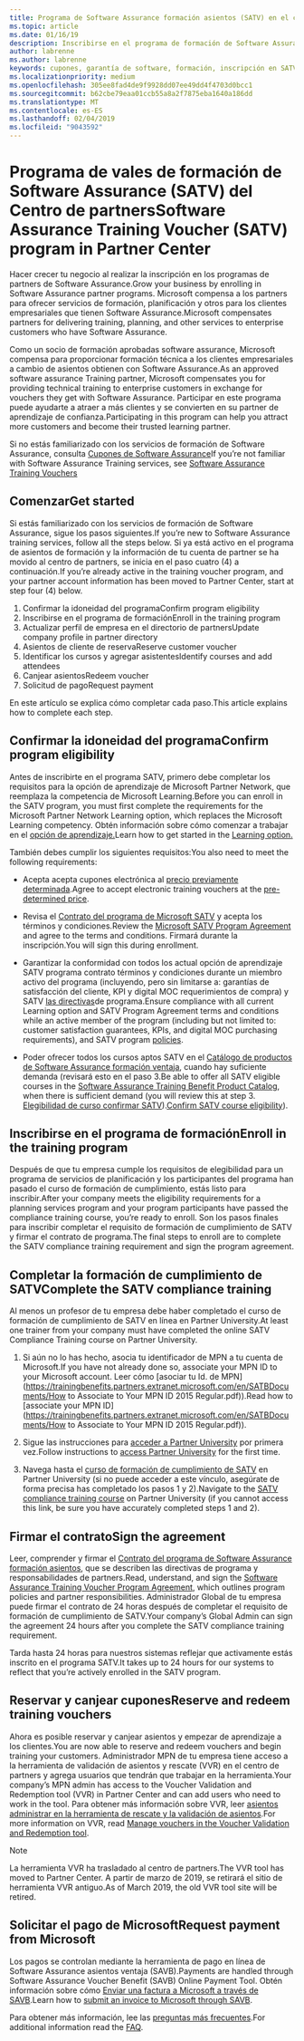 ```yaml
---
title: Programa de Software Assurance formación asientos (SATV) en el centro de partners | El centro de partners
ms.topic: article
ms.date: 01/16/19
description: Inscribirse en el programa de formación de Software Assurance
author: labrenne
ms.author: labrenne
keywords: cupones, garantía de software, formación, inscripción en SATV, SATV
ms.localizationpriority: medium
ms.openlocfilehash: 305ee8fad4de9f9928dd07ee49dd4f4703d0bcc1
ms.sourcegitcommit: b62cbe79eaa01ccb55a8a2f7875eba1640a186dd
ms.translationtype: MT
ms.contentlocale: es-ES
ms.lasthandoff: 02/04/2019
ms.locfileid: "9043592"
---
```

# <a name="software-assurance-training-voucher-satv-program-in-partner-center"></a><span data-ttu-id="a1de0-104">Programa de vales de formación de Software Assurance (SATV) del Centro de partners</span><span class="sxs-lookup"><span data-stu-id="a1de0-104">Software Assurance Training Voucher (SATV) program in Partner Center</span></span>

<span data-ttu-id="a1de0-105">Hacer crecer tu negocio al realizar la inscripción en los programas de partners de Software Assurance.</span><span class="sxs-lookup"><span data-stu-id="a1de0-105">Grow your business by enrolling in Software Assurance partner programs.</span></span> <span data-ttu-id="a1de0-106">Microsoft compensa a los partners para ofrecer servicios de formación, planificación y otros para los clientes empresariales que tienen Software Assurance.</span><span class="sxs-lookup"><span data-stu-id="a1de0-106">Microsoft compensates partners for delivering training, planning, and other services to enterprise customers who have Software Assurance.</span></span> 

<span data-ttu-id="a1de0-107">Como un socio de formación aprobadas software assurance, Microsoft compensa para proporcionar formación técnica a los clientes empresariales a cambio de asientos obtienen con Software Assurance.</span><span class="sxs-lookup"><span data-stu-id="a1de0-107">As an approved software assurance Training partner, Microsoft compensates you for providing technical training to enterprise customers in exchange for vouchers they get with Software Assurance.</span></span> <span data-ttu-id="a1de0-108">Participar en este programa puede ayudarte a atraer a más clientes y se convierten en su partner de aprendizaje de confianza.</span><span class="sxs-lookup"><span data-stu-id="a1de0-108">Participating in this program can help you attract more customers and become their trusted learning partner.</span></span>

<span data-ttu-id="a1de0-109">Si no estás familiarizado con los servicios de formación de Software Assurance, consulta [Cupones de Software Assurance](https://trainingbenefits.partners.extranet.microsoft.com/en/SATV/Pages/default.aspx)</span><span class="sxs-lookup"><span data-stu-id="a1de0-109">If you’re not familiar with Software Assurance Training services, see [Software Assurance Training Vouchers ](https://trainingbenefits.partners.extranet.microsoft.com/en/SATV/Pages/default.aspx)</span></span>

## <a name="get-started"></a><span data-ttu-id="a1de0-110">Comenzar</span><span class="sxs-lookup"><span data-stu-id="a1de0-110">Get started</span></span>

<span data-ttu-id="a1de0-111">Si estás familiarizado con los servicios de formación de Software Assurance, sigue los pasos siguientes.</span><span class="sxs-lookup"><span data-stu-id="a1de0-111">If you’re new to Software Assurance training services, follow all the steps below.</span></span> <span data-ttu-id="a1de0-112">Si ya está activo en el programa de asientos de formación y la información de tu cuenta de partner se ha movido al centro de partners, se inicia en el paso cuatro (4) a continuación.</span><span class="sxs-lookup"><span data-stu-id="a1de0-112">If you’re already active in the training voucher program, and your partner account information has been moved to Partner Center, start at step four (4) below.</span></span> 

1. <span data-ttu-id="a1de0-113">Confirmar la idoneidad del programa</span><span class="sxs-lookup"><span data-stu-id="a1de0-113">Confirm program eligibility</span></span>
2. <span data-ttu-id="a1de0-114">Inscribirse en el programa de formación</span><span class="sxs-lookup"><span data-stu-id="a1de0-114">Enroll in the training program</span></span>
3. <span data-ttu-id="a1de0-115">Actualizar perfil de empresa en el directorio de partners</span><span class="sxs-lookup"><span data-stu-id="a1de0-115">Update company profile in partner directory</span></span>
4. <span data-ttu-id="a1de0-116">Asientos de cliente de reserva</span><span class="sxs-lookup"><span data-stu-id="a1de0-116">Reserve customer voucher</span></span>
5. <span data-ttu-id="a1de0-117">Identificar los cursos y agregar asistentes</span><span class="sxs-lookup"><span data-stu-id="a1de0-117">Identify courses and add attendees</span></span>
6. <span data-ttu-id="a1de0-118">Canjear asientos</span><span class="sxs-lookup"><span data-stu-id="a1de0-118">Redeem voucher</span></span>
7. <span data-ttu-id="a1de0-119">Solicitud de pago</span><span class="sxs-lookup"><span data-stu-id="a1de0-119">Request payment</span></span>

<span data-ttu-id="a1de0-120">En este artículo se explica cómo completar cada paso.</span><span class="sxs-lookup"><span data-stu-id="a1de0-120">This article explains how to complete each step.</span></span>

## <a name="confirm-program-eligibility"></a><span data-ttu-id="a1de0-121">Confirmar la idoneidad del programa</span><span class="sxs-lookup"><span data-stu-id="a1de0-121">Confirm program eligibility</span></span>

<span data-ttu-id="a1de0-122">Antes de inscribirte en el programa SATV, primero debe completar los requisitos para la opción de aprendizaje de Microsoft Partner Network, que reemplaza la competencia de Microsoft Learning.</span><span class="sxs-lookup"><span data-stu-id="a1de0-122">Before you can enroll in the SATV program, you must first complete the requirements for the Microsoft Partner Network Learning option, which replaces the Microsoft Learning competency.</span></span> <span data-ttu-id="a1de0-123">Obtén información sobre cómo comenzar a trabajar en el [opción de aprendizaje.](https://partner.microsoft.com/en-US/marketing/details/learning-option-enrollment#/)</span><span class="sxs-lookup"><span data-stu-id="a1de0-123">Learn how to get started in the [Learning option.](https://partner.microsoft.com/en-US/marketing/details/learning-option-enrollment#/)</span></span>

<span data-ttu-id="a1de0-124">También debes cumplir los siguientes requisitos:</span><span class="sxs-lookup"><span data-stu-id="a1de0-124">You also need to meet the following requirements:</span></span>

- <span data-ttu-id="a1de0-125">Acepta acepta cupones electrónica al [precio previamente determinada](https://partner.microsoft.com/en-US/membership/satv-voucher-pricing).</span><span class="sxs-lookup"><span data-stu-id="a1de0-125">Agree to accept electronic training vouchers at the [pre-determined price](https://partner.microsoft.com/en-US/membership/satv-voucher-pricing).</span></span>

- <span data-ttu-id="a1de0-126">Revisa el [Contrato del programa de Microsoft SATV](https://aka.ms/satv_legal_agreement) y acepta los términos y condiciones.</span><span class="sxs-lookup"><span data-stu-id="a1de0-126">Review the [Microsoft SATV Program Agreement](https://aka.ms/satv_legal_agreement) and agree to the terms and conditions.</span></span> <span data-ttu-id="a1de0-127">Firmará durante la inscripción.</span><span class="sxs-lookup"><span data-stu-id="a1de0-127">You will sign this during enrollment.</span></span> 

- <span data-ttu-id="a1de0-128">Garantizar la conformidad con todos los actual opción de aprendizaje SATV programa contrato términos y condiciones durante un miembro activo del programa (incluyendo, pero sin limitarse a: garantías de satisfacción del cliente, KPI y digital MOC requerimientos de compra) y SATV [las directivas](https://trainingbenefits.partners.extranet.microsoft.com/en/SATV/Pages/ProgramPolicies.aspx)de programa.</span><span class="sxs-lookup"><span data-stu-id="a1de0-128">Ensure compliance with all current Learning option and SATV Program Agreement terms and conditions while an active member of the program (including but not limited to: customer satisfaction guarantees, KPIs, and digital MOC purchasing requirements), and SATV program [policies](https://trainingbenefits.partners.extranet.microsoft.com/en/SATV/Pages/ProgramPolicies.aspx).</span></span>

- <span data-ttu-id="a1de0-129">Poder ofrecer todos los cursos aptos SATV en el [Catálogo de productos de Software Assurance formación ventaja](https://aka.ms/SATV_catalog), cuando hay suficiente demanda (revisará esto en el paso 3.</span><span class="sxs-lookup"><span data-stu-id="a1de0-129">Be able to offer all SATV eligible courses in the [Software Assurance Training Benefit Product Catalog](https://aka.ms/SATV_catalog), when there is sufficient demand (you will review this at step 3.</span></span> <span data-ttu-id="a1de0-130">[Elegibilidad de curso confirmar SATV](https://trainingbenefits.partners.extranet.microsoft.com/en/SATV/Pages/ConfirmEligibility.aspx)).</span><span class="sxs-lookup"><span data-stu-id="a1de0-130">[Confirm SATV course eligibility](https://trainingbenefits.partners.extranet.microsoft.com/en/SATV/Pages/ConfirmEligibility.aspx)).</span></span>

## <a name="enroll-in-the-training-program"></a><span data-ttu-id="a1de0-131">Inscribirse en el programa de formación</span><span class="sxs-lookup"><span data-stu-id="a1de0-131">Enroll in the training program</span></span>

<span data-ttu-id="a1de0-132">Después de que tu empresa cumple los requisitos de elegibilidad para un programa de servicios de planificación y los participantes del programa han pasado el curso de formación de cumplimiento, estás listo para inscribir.</span><span class="sxs-lookup"><span data-stu-id="a1de0-132">After your company meets the eligibility requirements for a planning services program and your program participants have passed the compliance training course, you’re ready to enroll.</span></span> <span data-ttu-id="a1de0-133">Son los pasos finales para inscribir completar el requisito de formación de cumplimiento de SATV y firmar el contrato de programa.</span><span class="sxs-lookup"><span data-stu-id="a1de0-133">The final steps to enroll are to complete the SATV compliance training requirement and sign the program agreement.</span></span>  

## <a name="complete-the-satv-compliance-training"></a><span data-ttu-id="a1de0-134">Completar la formación de cumplimiento de SATV</span><span class="sxs-lookup"><span data-stu-id="a1de0-134">Complete the SATV compliance training</span></span>

<span data-ttu-id="a1de0-135">Al menos un profesor de tu empresa debe haber completado el curso de formación de cumplimiento de SATV en línea en Partner University.</span><span class="sxs-lookup"><span data-stu-id="a1de0-135">At least one trainer from your company must have completed the online SATV Compliance Training course on Partner University.</span></span>
 
1. <span data-ttu-id="a1de0-136">Si aún no lo has hecho, asocia tu identificador de MPN a tu cuenta de Microsoft.</span><span class="sxs-lookup"><span data-stu-id="a1de0-136">If you have not already done so, associate your MPN ID to your Microsoft account.</span></span> <span data-ttu-id="a1de0-137">Leer cómo [asociar tu Id. de MPN](https://trainingbenefits.partners.extranet.microsoft.com/en/SATBDocuments/How to Associate to Your MPN ID 2015 Regular.pdf)).</span><span class="sxs-lookup"><span data-stu-id="a1de0-137">Read how to [associate your MPN ID](https://trainingbenefits.partners.extranet.microsoft.com/en/SATBDocuments/How to Associate to Your MPN ID 2015 Regular.pdf)).</span></span>

2. <span data-ttu-id="a1de0-138">Sigue las instrucciones para [acceder a Partner University](https://trainingbenefits.partners.extranet.microsoft.com/en/SATBDocuments/Partner_University_on-boarding.pdf) por primera vez.</span><span class="sxs-lookup"><span data-stu-id="a1de0-138">Follow instructions to [access Partner University](https://trainingbenefits.partners.extranet.microsoft.com/en/SATBDocuments/Partner_University_on-boarding.pdf) for the first time.</span></span>

3. <span data-ttu-id="a1de0-139">Navega hasta el [curso de formación de cumplimiento de SATV](https://partneruniversity.microsoft.com/?whr=uri:MicrosoftAccount&courseId=14461&scoId=dXsXmk7lB_2704778676) en Partner University (si no puede acceder a este vínculo, asegúrate de forma precisa has completado los pasos 1 y 2).</span><span class="sxs-lookup"><span data-stu-id="a1de0-139">Navigate to the [SATV compliance training course](https://partneruniversity.microsoft.com/?whr=uri:MicrosoftAccount&courseId=14461&scoId=dXsXmk7lB_2704778676) on Partner University (if you cannot access this link, be sure you have accurately completed steps 1 and 2).</span></span>  

## <a name="sign-the-agreement"></a><span data-ttu-id="a1de0-140">Firmar el contrato</span><span class="sxs-lookup"><span data-stu-id="a1de0-140">Sign the agreement</span></span>

<span data-ttu-id="a1de0-141">Leer, comprender y firmar el [Contrato del programa de Software Assurance formación asientos](https://partners.microsoft.com/partnerprogram/Satv.aspx), que se describen las directivas de programa y responsabilidades de partners.</span><span class="sxs-lookup"><span data-stu-id="a1de0-141">Read, understand, and sign the [Software Assurance Training Voucher Program Agreement](https://partners.microsoft.com/partnerprogram/Satv.aspx), which outlines program policies and partner responsibilities.</span></span> <span data-ttu-id="a1de0-142">Administrador Global de tu empresa puede firmar el contrato de 24 horas después de completar el requisito de formación de cumplimiento de SATV.</span><span class="sxs-lookup"><span data-stu-id="a1de0-142">Your company’s Global Admin can sign the agreement 24 hours after you complete the SATV compliance training requirement.</span></span>

<span data-ttu-id="a1de0-143">Tarda hasta 24 horas para nuestros sistemas reflejar que activamente estás inscrito en el programa SATV.</span><span class="sxs-lookup"><span data-stu-id="a1de0-143">It takes up to 24 hours for our systems to reflect that you’re actively enrolled in the SATV program.</span></span> 

## <a name="reserve-and-redeem-training-vouchers"></a><span data-ttu-id="a1de0-144">Reservar y canjear cupones</span><span class="sxs-lookup"><span data-stu-id="a1de0-144">Reserve and redeem training vouchers</span></span>

<span data-ttu-id="a1de0-145">Ahora es posible reservar y canjear asientos y empezar de aprendizaje a los clientes.</span><span class="sxs-lookup"><span data-stu-id="a1de0-145">You are now able to reserve and redeem vouchers and begin training your customers.</span></span> <span data-ttu-id="a1de0-146">Administrador MPN de tu empresa tiene acceso a la herramienta de validación de asientos y rescate (VVR) en el centro de partners y agrega usuarios que tendrán que trabajar en la herramienta.</span><span class="sxs-lookup"><span data-stu-id="a1de0-146">Your company’s MPN admin has access to the Voucher Validation and Redemption tool (VVR) in Partner Center and can add users who need to work in the tool.</span></span> <span data-ttu-id="a1de0-147">Para obtener más información sobre VVR, leer [asientos administrar en la herramienta de rescate y la validación de asientos](voucher-validation-tool.md).</span><span class="sxs-lookup"><span data-stu-id="a1de0-147">For more information on VVR, read [Manage vouchers in the Voucher Validation and Redemption tool](voucher-validation-tool.md).</span></span>

>[!Note]
><span data-ttu-id="a1de0-148">La herramienta VVR ha trasladado al centro de partners.</span><span class="sxs-lookup"><span data-stu-id="a1de0-148">The VVR tool has moved to Partner Center.</span></span> <span data-ttu-id="a1de0-149">A partir de marzo de 2019, se retirará el sitio de herramienta VVR antiguo.</span><span class="sxs-lookup"><span data-stu-id="a1de0-149">As of March 2019, the old VVR tool site will be retired.</span></span>

## <a name="request-payment-from-microsoft"></a><span data-ttu-id="a1de0-150">Solicitar el pago de Microsoft</span><span class="sxs-lookup"><span data-stu-id="a1de0-150">Request payment from Microsoft</span></span>

<span data-ttu-id="a1de0-151">Los pagos se controlan mediante la herramienta de pago en línea de Software Assurance asientos ventaja (SAVB).</span><span class="sxs-lookup"><span data-stu-id="a1de0-151">Payments are handled through Software Assurance Voucher Benefit (SAVB) Online Payment Tool.</span></span>  <span data-ttu-id="a1de0-152">Obtén información sobre cómo [Enviar una factura a Microsoft a través de SAVB](https://trainingbenefits.partners.extranet.microsoft.com/en/SATV/Pages/GetPaid.aspx).</span><span class="sxs-lookup"><span data-stu-id="a1de0-152">Learn how to [submit an invoice to Microsoft through SAVB](https://trainingbenefits.partners.extranet.microsoft.com/en/SATV/Pages/GetPaid.aspx).</span></span>

<span data-ttu-id="a1de0-153">Para obtener más información, lee las [preguntas más frecuentes](vvr-faq.md).</span><span class="sxs-lookup"><span data-stu-id="a1de0-153">For additional information read the [FAQ](vvr-faq.md).</span></span>